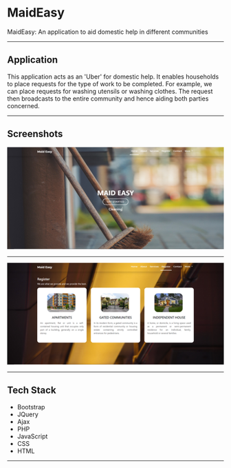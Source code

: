 # MaidEasy
MaidEasy: An application to aid domestic help in different communities  

---

## Application
This application acts as an 'Uber' for domestic help. It enables households to place requests for the type of work to be completed. For example, we can place requests for washing utensils or washing clothes. The request then broadcasts to the entire community and hence aiding both parties concerned.  

---

## Screenshots

![First page](img/SS1.PNG)

---

![Second page](img/SS2.PNG)

---

## Tech Stack
* Bootstrap  
* JQuery  
* Ajax  
* PHP  
* JavaScript  
* CSS  
* HTML  
   
---
